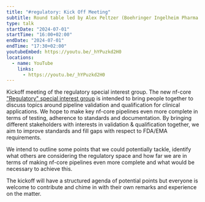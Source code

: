 ```yaml
---
title: "#regulatory: Kick Off Meeting"
subtitle: Round table led by Alex Peltzer (Boehringer Ingelheim Pharma GmbH)
type: talk
startDate: "2024-07-01"
startTime: "16:00+02:00"
endDate: "2024-07-01"
endTime: "17:30+02:00"
youtubeEmbed: https://youtu.be/_hYPuzkd2H0
locations:
  - name: YouTube
    links:
      - https://youtu.be/_hYPuzkd2H0
---
```


Kickoff meeting of the regulatory special interest group. The new nf-core ["Regulatory" special interest group](https://nf-co.re/special-interest-groups/regulatory) is intended to bring people together to discuss topics around pipeline validation and qualification for clinical applications. We hope to make key nf-core pipelines even more complete in terms of testing, adherence to standards and documentation. By bringing different stakeholders with interests in validation & qualification together, we aim to improve standards and fill gaps with respect to FDA/EMA requirements.

We intend to outline some points that we could potentially tackle, identify what others are considering the regulatory space and how far we are in terms of making nf-core pipelines even more complete and what would be necessary to achieve this.

The kickoff will have a structured agenda of potential points but everyone is welcome to contribute and chime in with their own remarks and experience on the matter.

